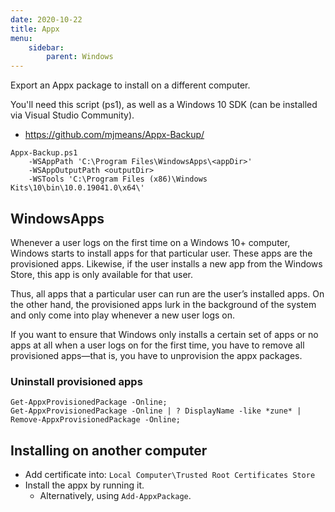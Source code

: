 ```yaml
---
date: 2020-10-22
title: Appx
menu:
    sidebar:
        parent: Windows
---
```


Export an Appx package to install on a different computer.

You'll need this script (ps1), as well as a Windows 10 SDK (can be installed via Visual Studio Community).

- https://github.com/mjmeans/Appx-Backup/

```
Appx-Backup.ps1
    -WSAppPath 'C:\Program Files\WindowsApps\<appDir>'
    -WSAppOutputPath <outputDir> 
    -WSTools 'C:\Program Files (x86)\Windows Kits\10\bin\10.0.19041.0\x64\'
```


## WindowsApps
Whenever a user logs on the first time on a Windows 10+ computer, Windows starts to install apps for that particular user. 
These apps are the provisioned apps. 
Likewise, if the user installs a new app from the Windows Store, this app is only available for that user.

Thus, all apps that a particular user can run are the user’s installed apps. 
On the other hand, the provisioned apps lurk in the background of the system and only come into play whenever a new user logs on.

If you want to ensure that Windows only installs a certain set of apps or no apps at all when a user logs on for the first time, you have to remove all provisioned apps—that is, you have to unprovision the appx packages.


### Uninstall provisioned apps
```
Get-AppxProvisionedPackage -Online;
Get-AppxProvisionedPackage -Online | ? DisplayName -like *zune* | Remove-AppxProvisionedPackage -Online;
```


## Installing on another computer
- Add certificate into: `Local Computer\Trusted Root Certificates Store`
- Install the appx by running it.
    * Alternatively, using `Add-AppxPackage`.